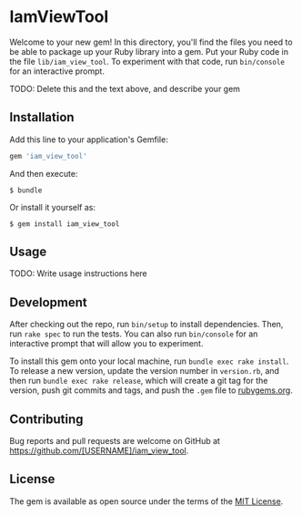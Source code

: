 # IamViewTool

Welcome to your new gem! In this directory, you'll find the files you need to be able to package up your Ruby library into a gem. Put your Ruby code in the file `lib/iam_view_tool`. To experiment with that code, run `bin/console` for an interactive prompt.

TODO: Delete this and the text above, and describe your gem

## Installation

Add this line to your application's Gemfile:

```ruby
gem 'iam_view_tool'
```

And then execute:

    $ bundle

Or install it yourself as:

    $ gem install iam_view_tool

## Usage

TODO: Write usage instructions here

## Development

After checking out the repo, run `bin/setup` to install dependencies. Then, run `rake spec` to run the tests. You can also run `bin/console` for an interactive prompt that will allow you to experiment.

To install this gem onto your local machine, run `bundle exec rake install`. To release a new version, update the version number in `version.rb`, and then run `bundle exec rake release`, which will create a git tag for the version, push git commits and tags, and push the `.gem` file to [rubygems.org](https://rubygems.org).

## Contributing

Bug reports and pull requests are welcome on GitHub at https://github.com/[USERNAME]/iam_view_tool.

## License

The gem is available as open source under the terms of the [MIT License](https://opensource.org/licenses/MIT).
